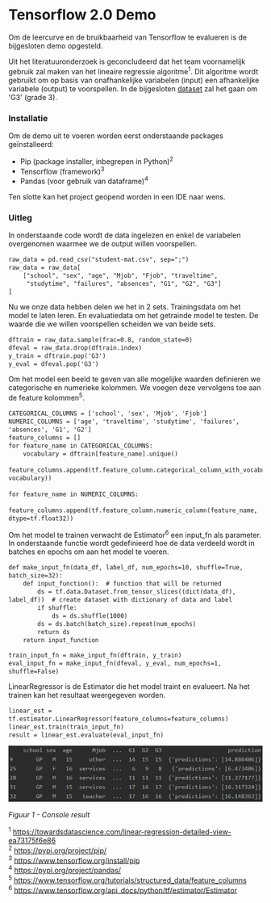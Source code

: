 # Tensorflow 2.0 Demo

Om de leercurve en de bruikbaarheid van Tensorflow te evalueren is de bijgesloten demo opgesteld.

Uit het literatuuronderzoek is geconcludeerd dat het team voornamelijk gebruik zal maken van het lineaire regressie algoritme<sup>1</sup>.
Dit algoritme wordt gebruikt om op basis van onafhankelijke variabelen (input) een afhankelijke variabele (output) te voorspellen. In de bijgesloten [dataset](student-mat.csv) zal het gaan om 'G3' (grade 3).

### Installatie
Om de demo uit te voeren worden eerst onderstaande packages geïnstalleerd:
* Pip (package installer, inbegrepen in Python)<sup>2</sup>
* Tensorflow (framework)<sup>3</sup>
* Pandas (voor gebruik van dataframe)<sup>4</sup>

Ten slotte kan het project geopend worden in een IDE naar wens.

### Uitleg
In onderstaande code wordt de data ingelezen en enkel de variabelen overgenomen waarmee we de output willen voorspellen.

```
raw_data = pd.read_csv("student-mat.csv", sep=";")
raw_data = raw_data[
    ["school", "sex", "age", "Mjob", "Fjob", "traveltime",
     "studytime", "failures", "absences", "G1", "G2", "G3"]
]
```
Nu we onze data hebben delen we het in 2 sets. Trainingsdata om het model te laten leren. En evaluatiedata om het getrainde model te testen.
De waarde die we willen voorspellen scheiden we van beide sets.
```
dftrain = raw_data.sample(frac=0.8, random_state=0)
dfeval = raw_data.drop(dftrain.index)
y_train = dftrain.pop('G3')
y_eval = dfeval.pop('G3')
```
Om het model een beeld te geven van alle mogelijke waarden definieren we categorische en numerieke kolommen. We voegen deze vervolgens toe aan de feature kolommen<sup>5</sup>.
```
CATEGORICAL_COLUMNS = ['school', 'sex', 'Mjob', 'Fjob']
NUMERIC_COLUMNS = ['age', 'traveltime', 'studytime', 'failures', 'absences', 'G1', 'G2']
feature_columns = []
for feature_name in CATEGORICAL_COLUMNS:
    vocabulary = dftrain[feature_name].unique()
    feature_columns.append(tf.feature_column.categorical_column_with_vocabulary_list(feature_name, vocabulary))

for feature_name in NUMERIC_COLUMNS:
    feature_columns.append(tf.feature_column.numeric_column(feature_name, dtype=tf.float32))
```
Om het model te trainen verwacht de Estimator<sup>6</sup> een input_fn als parameter. In onderstaande functie wordt gedefinieerd hoe de data verdeeld wordt in batches en epochs om aan het model te voeren.
```
def make_input_fn(data_df, label_df, num_epochs=10, shuffle=True, batch_size=32):
    def input_function():  # function that will be returned
        ds = tf.data.Dataset.from_tensor_slices((dict(data_df), label_df))  # create dataset with dictionary of data and label
        if shuffle:
            ds = ds.shuffle(1000)
        ds = ds.batch(batch_size).repeat(num_epochs)
        return ds
    return input_function
```
```
train_input_fn = make_input_fn(dftrain, y_train)
eval_input_fn = make_input_fn(dfeval, y_eval, num_epochs=1, shuffle=False)
```
LinearRegressor is de Estimator die het model traint en evalueert. Na het trainen kan het resultaat weergegeven worden.
```
linear_est = tf.estimator.LinearRegressor(feature_columns=feature_columns)
linear_est.train(train_input_fn)
result = linear_est.evaluate(eval_input_fn)
```

![Capture](https://github.com/daanbakker1995/studieSuccesVoorspellerAI/blob/master/tensorflow/Capture.JPG?raw=true "Console result")

*Figuur 1 - Console result*


<sup>1</sup> https://towardsdatascience.com/linear-regression-detailed-view-ea73175f6e86 <br>
<sup>2</sup> https://pypi.org/project/pip/ <br>
<sup>3</sup> https://www.tensorflow.org/install/pip <br>
<sup>4</sup> https://pypi.org/project/pandas/ <br>
<sup>5</sup> https://www.tensorflow.org/tutorials/structured_data/feature_columns <br>
<sup>6</sup> https://www.tensorflow.org/api_docs/python/tf/estimator/Estimator
